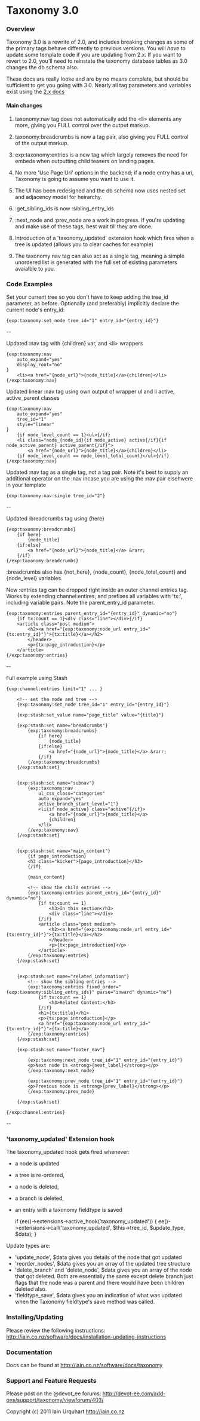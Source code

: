 # Taxonomy 3.0

### Overview

Taxonomy 3.0 is a rewrite of 2.0, and includes breaking changes as some of the primary tags behave differently to previous versions. You will *have* to update some template code if you are updating from 2.x. If you want to revert to 2.0, you'll need to reinstate the taxonomy database tables as 3.0 changes the db schema also.

These docs are really loose and are by no means complete, but should be sufficient to get you going with 3.0. Nearly all tag parameters and variables exist using the [2.x docs](http://iain.co.nz/taxonomy/)

#### Main changes

1. taxonomy:nav tag does not automatically add the &lt;li&gt; elements any more, giving you FULL control over the output markup.

2. taxonomy:breadcrumbs is now a tag pair, also giving you FULL control of the output markup.

3. exp:taxonomy:entries is a new tag which largely removes the need for embeds when outputting child teasers on landing pages.

4. No more 'Use Page Uri' options in the backend; if a node entry has a uri, Taxonomy is going to assume you want to use it.

5. The UI has been redesigned and the db schema now uses nested set and adjacency model for heirarchy.

4. :get_sibling_ids is now :sibling_entry_ids

5. :next_node and :prev_node are a work in progress. If you're updating and make use of these tags, best wait till they are done.

6. Introduction of a 'taxonomy_updated' extension hook which fires when a tree is updated (allows you to clear caches for example)

7. The taxonomy nav tag can also act as a single tag, meaning a simple unordered list is generated with the full set of existing parameters avaialble to you.

### Code Examples

Set your current tree so you don't have to keep adding the tree_id parameter, as before. Optionally (and preferably) implicitly declare the current node's entry_id:

	{exp:taxonomy:set_node tree_id="1" entry_id="{entry_id}"}

--

Updated :nav tag with {children} var, and &lt;li&gt; wrappers

	{exp:taxonomy:nav 
		auto_expand="yes"
		display_root="no"
	}
		<li><a href="{node_url}">{node_title}</a>{children}</li>
	{/exp:taxonomy:nav}

Updated linear :nav tag using own output of wrapper ul and li active, active_parent classes

	{exp:taxonomy:nav 
	    auto_expand="yes"
	    tree_id="1"
	    style="linear"
	}
	    {if node_level_count == 1}<ul>{/if}
	    <li class="node_{node_id}{if node_active} active{/if}{if node_active_parent} active_parent{/if}">
	        <a href="{node_url}">{node_title}</a>{children}</li>
	    {if node_level_count == node_level_total_count}</ul>{/if}
	{/exp:taxonomy:nav}

Updated :nav tag as a single tag, not a tag pair. Note it's best to supply an additional operator on the :nav incase you are using the :nav pair elsehwere in your template

	{exp:taxonomy:nav:single tree_id="2"}

--

Updated :breadcrumbs tag using {here}

	{exp:taxonomy:breadcrumbs}
		{if here}
			{node_title}
		{if:else}
			<a href="{node_url}">{node_title}</a> &rarr; 
		{/if}
	{/exp:taxonomy:breadcrumbs}

:breadcrumbs also has {not_here}, {node_count}, {node_total_count} and {node_level} variables.

New :entries tag can be dropped right inside an outer channel entries tag. Works by extending channel:entires, and prefixes all variables with 'tx:', including variable pairs. Note the parent_entry_id parameter.

	{exp:taxonomy:entries parent_entry_id="{entry_id}" dynamic="no"}
		{if tx:count == 1}<div class="line"></div>{/if}
		<article class="post medium">
			<h2><a href="{exp:taxonomy:node_url entry_id="{tx:entry_id}"}">{tx:title}</a></h2>
			</header>
			<p>{tx:page_introduction}</p>
		</article>
	{/exp:taxonomy:entries}

--

Full example using Stash

	{exp:channel:entries limit="1" ... }

		<!-- set the node and tree -->
		{exp:taxonomy:set_node tree_id="1" entry_id="{entry_id}"}

		{exp:stash:set_value name="page_title" value="{title}"}

		{exp:stash:set name="breadcrumbs"}
			{exp:taxonomy:breadcrumbs}
				{if here}
					{node_title}
				{if:else}
					<a href="{node_url}">{node_title}</a> &rarr; 
				{/if}
			{/exp:taxonomy:breadcrumbs}
		{/exp:stash:set}


		{exp:stash:set name="subnav"}
			{exp:taxonomy:nav 
				ul_css_class="categories"
				auto_expand="yes"
				active_branch_start_level="1"}
				<li{if node_active} class="active"{/if}>
					<a href="{node_url}">{node_title}</a>
					{children}
				</li>
			{/exp:taxonomy:nav}
		{/exp:stash:set}


		{exp:stash:set name="main_content"}
			{if page_introduction}
			<h3 class="kicker">{page_introduction}</h3>
			{/if}

			{main_content}

			<!-- show the child entries -->
			{exp:taxonomy:entries parent_entry_id="{entry_id}" dynamic="no"}
				{if tx:count == 1}
					<h3>In this section</h3>
					<div class="line"></div>
				{/if}
				<article class="post medium">
					<h2><a href="{exp:taxonomy:node_url entry_id="{tx:entry_id}"}">{tx:title}</a></h2>
					</header>
					<p>{tx:page_introduction}</p>
				</article>
			{/exp:taxonomy:entries}
		{/exp:stash:set}


		{exp:stash:set name="related_information"}
			<!-- show the sibling entries -->
			{exp:taxonomy:entries fixed_order="{exp:taxonomy:sibling_entry_ids}" parse="inward" dynamic="no"}
				{if tx:count == 1}
					<h3>Related Content:</h3>
				{/if}
				<h1>{tx:title}</h1>
				<p>{tx:page_introduction}</p>
				<a href="{exp:taxonomy:node_url entry_id="{tx:entry_id}"}">{tx:title}</a>
			{/exp:taxonomy:entries}
		{/exp:stash:set}

		{exp:stash:set name="footer_nav"}

			{exp:taxonomy:next_node tree_id="1" entry_id="{entry_id}"}
			<p>Next node is <strong>{next_label}</strong></p>
			{/exp:taxonomy:next_node}

			{exp:taxonomy:prev_node tree_id="1" entry_id="{entry_id}"}
			<p>Previous node is <strong>{prev_label}</strong></p>
			{/exp:taxonomy:prev_node}

		{/exp:stash:set}

	{/exp:channel:entries}

--

### 'taxonomy_updated' Extension hook

The taxonomy_updated hook gets fired whenever:

* a node is updated
* a tree is re-ordered, 
* a node is deleted, 
* a branch is deleted, 
* an entry with a taxonomy fieldtype is saved

	if (ee()->extensions->active_hook('taxonomy_updated'))
	{
	    ee()->extensions->call('taxonomy_updated', $this->tree_id, $update_type, $data);
	}

Update types are:

* 'update_node', $data gives you details of the node that got updated
* 'reorder_nodes', $data gives you an array of the updated tree structure
* 'delete_branch' and 'delete_node', $data gives you an array of the node that got deleted. Both are essentially the same except delete branch just flags that the node was a parent and there would have been children deleted also.
* 'fieldtype_save', $data gives you an indication of what was updated when the Taxonomy fieldtype's save method was called.

### Installing/Updating
Please review the following instructions: 
http://iain.co.nz/software/docs/installation-updating-instructions

### Documentation
Docs can be found at http://iain.co.nz/software/docs/taxonomy

### Support and Feature Requests
Please post on the @devot_ee forums:
http://devot-ee.com/add-ons/support/taxonomy/viewforum/403/

Copyright (c) 2011 Iain Urquhart
http://iain.co.nz